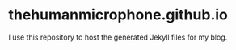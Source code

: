 # thehumanmicrophone.github.io
I use this repository to host the generated Jekyll files for my blog.
